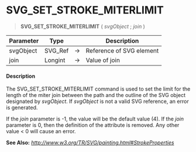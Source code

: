 # SVG_SET_STROKE_MITERLIMIT

>**SVG_SET_STROKE_MITERLIMIT** ( *svgObject* ; *join* )

| Parameter | Type |  | Description |
| --- | --- | --- | --- |
| svgObject | SVG_Ref | &#8594; | Reference of SVG element |
| join | Longint | &#8594; | Value of join |



#### Description 

The SVG\_SET\_STROKE\_MITERLIMIT command is used to set the limit for the length of the miter join between the path and the outline of the SVG object designated by *svgObject*. If *svgObject* is not a valid SVG reference, an error is generated. 

If the *join* parameter is -1, the value will be the default value (4). If the *join* parameter is 0, then the definition of the attribute is removed. Any other value < 0 will cause an error. 

**See Also:** *http://www.w3.org/TR/SVG/painting.html#StrokeProperties*
